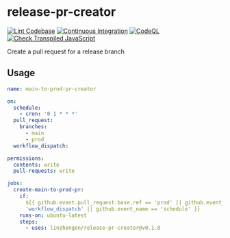 # release-pr-creator

[![Lint Codebase](https://github.com/linzhengen/release-pr-creator/actions/workflows/linter.yml/badge.svg)](https://github.com/linzhengen/release-pr-creator/actions/workflows/linter.yml)
[![Continuous Integration](https://github.com/linzhengen/release-pr-creator/actions/workflows/ci.yml/badge.svg)](https://github.com/linzhengen/release-pr-creator/actions/workflows/ci.yml)
[![CodeQL](https://github.com/linzhengen/release-pr-creator/actions/workflows/codeql-analysis.yml/badge.svg)](https://github.com/linzhengen/release-pr-creator/actions/workflows/codeql-analysis.yml)
[![Check Transpiled JavaScript](https://github.com/linzhengen/release-pr-creator/actions/workflows/check-dist.yml/badge.svg)](https://github.com/linzhengen/release-pr-creator/actions/workflows/check-dist.yml)

Create a pull request for a release branch

## Usage

```yaml
name: main-to-prod-pr-creator

on:
  schedule:
    - cron: '0 1 * * *'
  pull_request:
    branches:
      - main
      - prod
  workflow_dispatch:

permissions:
  contents: write
  pull-requests: write

jobs:
  create-main-to-prod-pr:
    if:
      ${{ github.event.pull_request.base.ref == 'prod' || github.event_name ==
      'workflow_dispatch' || github.event_name == 'schedule' }}
    runs-on: ubuntu-latest
    steps:
      - uses: linzhengen/release-pr-creator@v0.1.8
```
